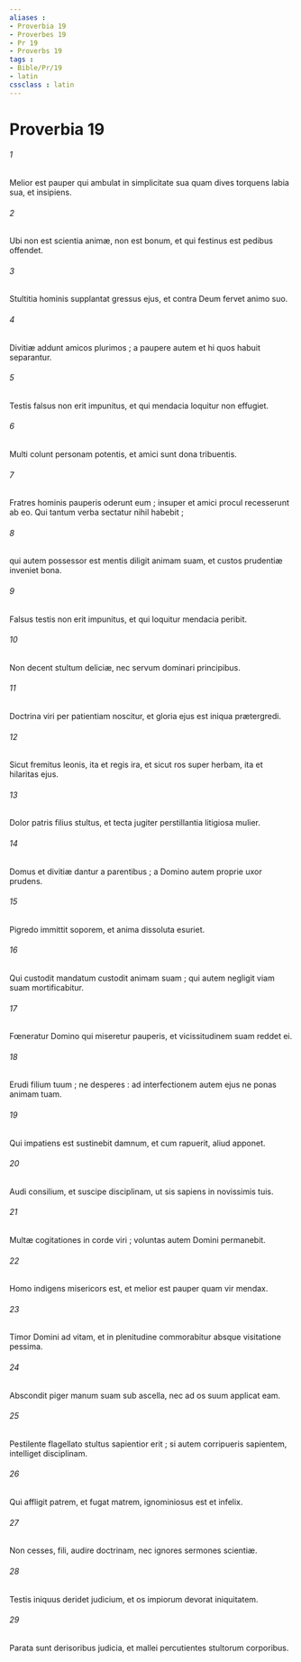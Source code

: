 ```yaml
---
aliases : 
- Proverbia 19
- Proverbes 19
- Pr 19
- Proverbs 19
tags : 
- Bible/Pr/19
- latin
cssclass : latin
---
```


# Proverbia 19

###### 1
Melior est pauper qui ambulat in simplicitate sua quam dives torquens labia sua, et insipiens.
###### 2
Ubi non est scientia animæ, non est bonum, et qui festinus est pedibus offendet.
###### 3
Stultitia hominis supplantat gressus ejus, et contra Deum fervet animo suo.
###### 4
Divitiæ addunt amicos plurimos ; a paupere autem et hi quos habuit separantur.
###### 5
Testis falsus non erit impunitus, et qui mendacia loquitur non effugiet.
###### 6
Multi colunt personam potentis, et amici sunt dona tribuentis.
###### 7
Fratres hominis pauperis oderunt eum ; insuper et amici procul recesserunt ab eo. Qui tantum verba sectatur nihil habebit ;
###### 8
qui autem possessor est mentis diligit animam suam, et custos prudentiæ inveniet bona.
###### 9
Falsus testis non erit impunitus, et qui loquitur mendacia peribit.
###### 10
Non decent stultum deliciæ, nec servum dominari principibus.
###### 11
Doctrina viri per patientiam noscitur, et gloria ejus est iniqua prætergredi.
###### 12
Sicut fremitus leonis, ita et regis ira, et sicut ros super herbam, ita et hilaritas ejus.
###### 13
Dolor patris filius stultus, et tecta jugiter perstillantia litigiosa mulier.
###### 14
Domus et divitiæ dantur a parentibus ; a Domino autem proprie uxor prudens.
###### 15
Pigredo immittit soporem, et anima dissoluta esuriet.
###### 16
Qui custodit mandatum custodit animam suam ; qui autem negligit viam suam mortificabitur.
###### 17
Fœneratur Domino qui miseretur pauperis, et vicissitudinem suam reddet ei.
###### 18
Erudi filium tuum ; ne desperes : ad interfectionem autem ejus ne ponas animam tuam.
###### 19
Qui impatiens est sustinebit damnum, et cum rapuerit, aliud apponet.
###### 20
Audi consilium, et suscipe disciplinam, ut sis sapiens in novissimis tuis.
###### 21
Multæ cogitationes in corde viri ; voluntas autem Domini permanebit.
###### 22
Homo indigens misericors est, et melior est pauper quam vir mendax.
###### 23
Timor Domini ad vitam, et in plenitudine commorabitur absque visitatione pessima.
###### 24
Abscondit piger manum suam sub ascella, nec ad os suum applicat eam.
###### 25
Pestilente flagellato stultus sapientior erit ; si autem corripueris sapientem, intelliget disciplinam.
###### 26
Qui affligit patrem, et fugat matrem, ignominiosus est et infelix.
###### 27
Non cesses, fili, audire doctrinam, nec ignores sermones scientiæ.
###### 28
Testis iniquus deridet judicium, et os impiorum devorat iniquitatem.
###### 29
Parata sunt derisoribus judicia, et mallei percutientes stultorum corporibus.
